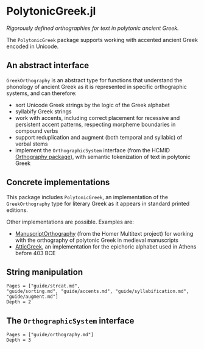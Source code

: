 # PolytonicGreek.jl


*Rigorously defined orthographies for text in polytonic ancient Greek.* 

The `PolytonicGreek` package supports working with accented ancient Greek encoded in Unicode.  


## An abstract interface

`GreekOrthography` is an abstract  type for functions that understand the phonology of ancient Greek as it is represented in specific orthographic systems, and can therefore:

- sort Unicode Greek strings by the logic of the Greek alphabet
- syllabify Greek strings
- work with accents, including correct placement for recessive and persistent accent patterns, respecting morpheme boundaries in compound verbs
- support reduplication and augment (both temporal and syllabic) of verbal stems
- implement the `OrthographicSystem` interface (from the HCMID [Orthography package](https://hcmid.github.io/Orthography.jl/stable/)), with semantic tokenization of text in polytonic Greek


## Concrete implementations

This package  includes `PolytonicGreek`, an implementation of the `GreekOrthography` type for literary Greek as it appears in standard printed editions. 

Other implementations are possible. Examples are:


- [ManuscriptOrthography](https://homermultitext.github.io/ManuscriptOrthography.jl/stable/) (from the Homer Multitext project) for working with the orthography of polytonic Greek in medieval manuscripts
- [AtticGreek](https://github.com/neelsmith/AtticGreek.jl), an implementation for the epichoric alphabet used in Athens before 403 BCE


## String manipulation

```@contents
Pages = ["guide/strcat.md",
"guide/sorting.md", "guide/accents.md", "guide/syllabification.md", "guide/augment.md"]
Depth = 2
```


## The `OrthographicSystem`  interface

```@contents
Pages = ["guide/orthography.md"]
Depth = 3
```